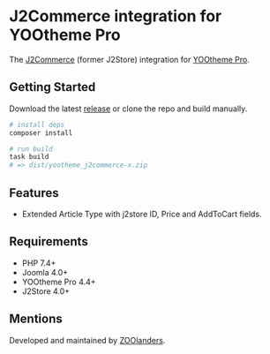 # J2Commerce integration for YOOtheme Pro

The [J2Commerce](https://j2commerce.com) (former J2Store) integration for [YOOtheme Pro](https://yootheme.com/page-builder).

## Getting Started

Download the latest [release](https://github.com/zoolanders/yootheme-j2commerce/releases) or clone the repo and build manually.

```sh
# install deps
composer install

# run build
task build
# => dist/yootheme_j2commerce-x.zip
```

## Features

- Extended Article Type with j2store ID, Price and AddToCart fields.

## Requirements

- PHP 7.4+
- Joomla 4.0+
- YOOtheme Pro 4.4+
- J2Store 4.0+

## Mentions

Developed and maintained by [ZOOlanders](https://www.zoolanders.com).
